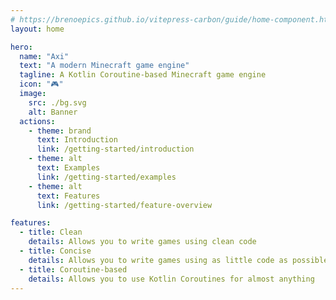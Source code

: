 ```yaml
---
# https://brenoepics.github.io/vitepress-carbon/guide/home-component.html
layout: home

hero:
  name: "Axi"
  text: "A modern Minecraft game engine"
  tagline: A Kotlin Coroutine-based Minecraft game engine
  icon: "🎮"
  image:
    src: ./bg.svg
    alt: Banner
  actions:
    - theme: brand
      text: Introduction
      link: /getting-started/introduction
    - theme: alt
      text: Examples
      link: /getting-started/examples
    - theme: alt
      text: Features
      link: /getting-started/feature-overview

features:
  - title: Clean
    details: Allows you to write games using clean code
  - title: Concise
    details: Allows you to write games using as little code as possible
  - title: Coroutine-based
    details: Allows you to use Kotlin Coroutines for almost anything
---
```


